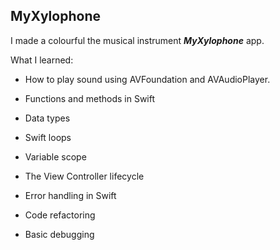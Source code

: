 ## MyXylophone

I made a colourful the musical instrument ***MyXylophone***  app. 

What I learned:

- How to play sound using AVFoundation and AVAudioPlayer.

- Functions and methods in Swift

- Data types

- Swift loops

- Variable scope

- The View Controller lifecycle

- Error handling in Swift

- Code refactoring

- Basic debugging